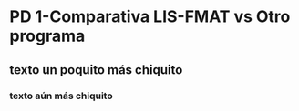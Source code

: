 # PD 1-Comparativa LIS-FMAT vs Otro programa
## texto un poquito más chiquito
### texto aún más chiquito
